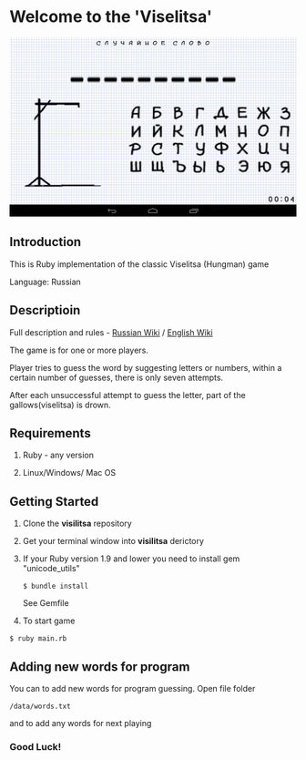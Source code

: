 # Welcome to the 'Viselitsa'

![foto](1.png)

## Introduction
This is Ruby implementation of the classic Viselitsa (Hungman) game

Language: Russian

## Descriptioin
Full description and rules - [Russian Wiki](https://ru.wikipedia.org/wiki/%D0%92%D0%B8%D1%81%D0%B5%D0%BB%D0%B8%D1%86%D0%B0_(%D0%B8%D0%B3%D1%80%D0%B0)) / [English Wiki](https://en.wikipedia.org/wiki/Hangman_(game))

The game is for one or more players.

Player tries to guess the word by suggesting letters or numbers, within a certain number of guesses, 
there is only seven attempts.

After each unsuccessful attempt to guess the letter, part of the gallows(viselitsa) is drown.

## Requirements

1. Ruby - any version

2. Linux/Windows/ Mac OS

## Getting Started

1. Clone the **visilitsa** repository

2. Get your terminal window into **visilitsa** derictory

3. If your Ruby version 1.9 and lower you need to install gem "unicode_utils"

   ``` 
   $ bundle install
   ```

   See Gemfile

4. To start game

``` 
$ ruby main.rb
```

## Adding new words for program
You can to add new words for program guessing. Open file folder

```
/data/words.txt
```

and to add any words for next playing

### Good Luck!
